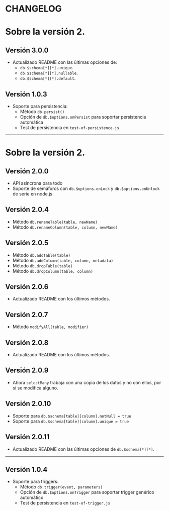 # CHANGELOG

# Sobre la versión 2.

## Versión 3.0.0

- Actualizado README con las últimas opciones de:
   - `db.$schema[*][*].unique`.
   - `db.$schema[*][*].nullable`.
   - `db.$schema[*][*].default`.

## Versión 1.0.3

- Soporte para persistencia:
   - Método `db.persist()`
   - Opción de `db.$options.onPersist` para soportar persistencia automática
   - Test de persistencia en `test-of-persistence.js`

----

# Sobre la versión 2.

## Versión 2.0.0

- API asíncrona para todo
- Soporte de semáforos con `db.$options.onLock` y `db.$options.onUnlock` de serie en node.js

## Versión 2.0.4

- Método `db.renameTable(table, newName)`
- Método `db.renameColumn(table, column, newName)`

## Versión 2.0.5

- Método `db.addTable(table)`
- Método `db.addColumn(table, column, metadata)`
- Método `db.dropTable(table)`
- Método `db.dropColumn(table, column)`

## Versión 2.0.6

- Actualizado README con los últimos métodos.

## Versión 2.0.7

- Método `modifyAll(table, modifier)`

## Versión 2.0.8

- Actualizado README con los últimos métodos.

## Versión 2.0.9

- Ahora `selectMany` trabaja con una copia de los datos y no con ellos, por si se modifica alguno.

## Versión 2.0.10

- Soporte para `db.$schema[table][column].notNull = true`
- Soporte para `db.$schema[table][column].unique = true`

## Versión 2.0.11

- Actualizado README con las últimas opciones de `db.$schema[*][*]`.


----

## Versión 1.0.4

- Soporte para triggers:
   - Método `db.trigger(event, parameters)`
   - Opción de `db.$options.onTrigger` para soportar trigger genérico automático
   - Test de persistencia en `test-of-trigger.js`

